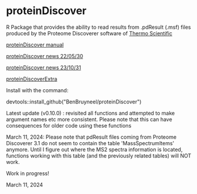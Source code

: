 # proteinDiscover

R Package that provides the ability to read results from .pdResult (.msf) files produced by the Proteome Discoverer software of [Thermo Scientific](https://www.thermoscientific.com/)

[proteinDiscover manual](https://benbruyneel.github.io/proteinDiscover/)

[proteinDiscover news 22/05/30](https://benbruyneel.github.io/proteinDiscover/updates220530/)

[proteinDiscover news 23/10/31](https://benbruyneel.github.io/proteinDiscover/updates231031/)

[proteinDiscoverExtra](https://github.com/BenBruyneel/proteinDiscoverExtra)

Install with the command:

devtools::install_github("BenBruyneel/proteinDiscover")

Latest update (v0.10.0) : revisited all functions and attempted to make argument names etc more consistent. Please note that this can have consequences for older code using these functions

March 11, 2024: Please note that pdResult files coming from Proteome Discoverer 3.1 do not seem to contain the table 'MassSpectrumItems' anymore. Until I figure out where the MS2 spectra information is located, functions working with this table (and the previously related tables) will NOT work. 

Work in progress!

March 11, 2024

